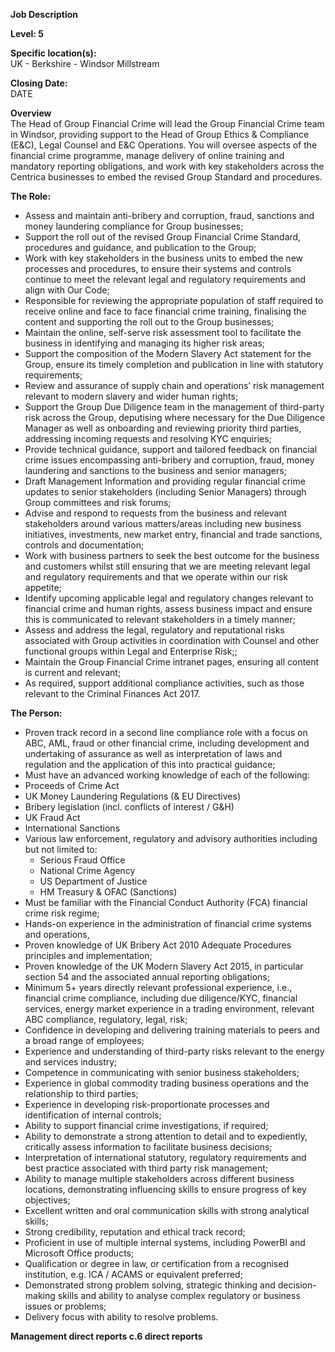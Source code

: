 **Job Description**

**Level: 5**

**Specific location(s):**  
UK \- Berkshire \- Windsor Millstream

**Closing Date:**  
DATE

**Overview**  
The Head of Group Financial Crime will lead the Group Financial Crime team in Windsor, providing support to the Head of Group Ethics & Compliance (E\&C), Legal Counsel and E\&C Operations. You will oversee aspects of the financial crime programme, manage delivery of online training and mandatory reporting obligations, and work with key stakeholders across the Centrica businesses to embed the revised Group Standard and procedures.

**The Role:**

* Assess and maintain anti-bribery and corruption, fraud, sanctions and money laundering compliance for Group businesses;  
* Support the roll out of the revised Group Financial Crime Standard, procedures and guidance, and publication to the Group;  
* Work with key stakeholders in the business units to embed the new processes and procedures, to ensure their systems and controls continue to meet the relevant legal and regulatory requirements and align with Our Code;  
* Responsible for reviewing the appropriate population of staff required to receive online and face to face financial crime training, finalising the content and supporting the roll out to the Group businesses;   
* Maintain the online, self-serve risk assessment tool to facilitate the business in identifying and managing its higher risk areas;   
* Support the composition of the Modern Slavery Act statement for the Group, ensure its timely completion and publication in line with statutory requirements;  
* Review and assurance of supply chain and operations’ risk management relevant to modern slavery and wider human rights;  
* Support the Group Due Diligence team in the management of third-party risk across the Group, deputising where necessary for the Due Diligence Manager as well as onboarding and reviewing priority third parties, addressing incoming requests and resolving KYC enquiries;  
* Provide technical guidance, support and tailored feedback on financial crime issues encompassing anti-bribery and corruption, fraud, money laundering and sanctions to the business and senior managers;   
* Draft Management Information and providing regular financial crime updates to senior stakeholders (including Senior Managers) through Group committees and risk forums;  
* Advise and respond to requests from the business and relevant stakeholders around various matters/areas including new business initiatives, investments, new market entry, financial and trade sanctions, controls and documentation;   
* Work with business partners to seek the best outcome for the business and customers whilst still ensuring that we are meeting relevant legal and regulatory requirements and that we operate within our risk appetite;  
* Identify upcoming applicable legal and regulatory changes relevant to financial crime and human rights, assess business impact and ensure this is communicated to relevant stakeholders in a timely manner;  
* Assess and address the legal, regulatory and reputational risks associated with Group activities in coordination with Counsel and other functional groups within Legal and Enterprise Risk;;  
* Maintain the Group Financial Crime intranet pages, ensuring all content is current and relevant;  
* As required, support additional compliance activities, such as those relevant to the Criminal Finances Act 2017\.

**The Person:**

* Proven track record in a second line compliance role with a focus on ABC, AML, fraud or other financial crime, including development and undertaking of assurance as well as interpretation of laws and regulation and the application of this into practical guidance;  
* Must have an advanced working knowledge of each of the following:  
* Proceeds of Crime Act  
* UK Money Laundering Regulations (& EU Directives)  
* Bribery legislation (incl. conflicts of interest / G\&H)  
* UK Fraud Act  
* International Sanctions   
* Various law enforcement, regulatory and advisory authorities including but not limited to:  
  * Serious Fraud Office  
  * National Crime Agency  
  * US Department of Justice   
  * HM Treasury & OFAC (Sanctions)  
* Must be familiar with the Financial Conduct Authority (FCA) financial crime risk regime;  
* Hands-on experience in the administration of financial crime systems and operations,   
* Proven knowledge of UK Bribery Act 2010 Adequate Procedures principles and implementation;   
* Proven knowledge of the UK Modern Slavery Act 2015, in particular section 54 and the associated annual reporting obligations;  
* Minimum 5+ years directly relevant professional experience, i.e., financial crime compliance, including due diligence/KYC, financial services, energy market experience in a trading environment, relevant ABC compliance, regulatory, legal, risk;  
* Confidence in developing and delivering training materials to peers and a broad range of employees;  
* Experience and understanding of third-party risks relevant to the energy and services industry;  
* Competence in communicating with senior business stakeholders;  
* Experience in global commodity trading business operations and the relationship to third parties;  
* Experience in developing risk-proportionate processes and identification of internal controls;  
* Ability to support financial crime investigations, if required;  
* Ability to demonstrate a strong attention to detail and to expediently, critically assess information to facilitate business decisions;  
* Interpretation of international statutory, regulatory requirements and best practice associated with third party risk management;  
* Ability to manage multiple stakeholders across different business locations, demonstrating influencing skills to ensure progress of key objectives;  
* Excellent written and oral communication skills with strong analytical skills;  
* Strong credibility, reputation and ethical track record;  
* Proficient in use of multiple internal systems, including PowerBI and Microsoft Office products;  
* Qualification or degree in law, or certification from a recognised institution, e.g. ICA / ACAMS or equivalent preferred;  
* Demonstrated strong problem solving, strategic thinking and decision-making skills and ability to analyse complex regulatory or business issues or problems;  
* Delivery focus with ability to resolve problems.

**Management direct reports c.6 direct reports**


